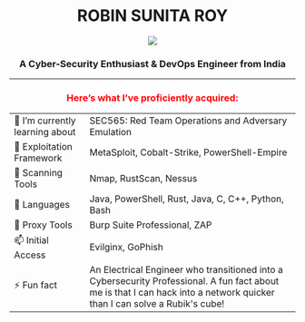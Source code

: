 <h1 align="center">ROBIN SUNITA ROY</h1>

<div align="center">

  ![](https://komarev.com/ghpvc/?username=robin113x&color=ff69b4)
</div>

<div align="center">

<!--  <a href="https://robinroy.cf" target="_blank" > <img src="https://img.shields.io/website?style=plastic&up_message=robinroy.cf&url=https%3A%2F%2Frobinroy.cf" target="_blank"> </a> -->
</div>


<!--
**robinr0y/robinr0y** is a ✨ _special_ ✨ repository because its `README.md` (this file) appears on your GitHub profile.

Here are some ideas to get you started:

- 🔭 I’m currently working on ...
- 🌱 I’m currently learning ...
- 👯 I’m looking to collaborate on ...
- 🤔 I’m looking for help with ...
- 💬 Ask me about ...
- 📫 How to reach me: ...
- 😄 Pronouns: ...
- ⚡ Fun fact: ...
-->


<h3 align="center">A Cyber-Security Enthusiast & DevOps Engineer from India</h3>

</p>

<hr>
<h3 align="center" style="color:red;">Here’s what I’ve proficiently acquired:</h3>
<table align="center">
  <tr>
    <td>🔭 I’m currently learning about</td>
    <td>SEC565: Red Team Operations and Adversary Emulation</td>
  </tr>
  <tr>
    <td>🌱 Exploitation Framework</td>
    <td>MetaSploit, Cobalt-Strike, PowerShell-Empire</td>
  </tr>
  <tr>
    <td>👯 Scanning Tools</td>
    <td>Nmap, RustScan, Nessus</td>
  </tr>
  <tr>
    <td>🤔 Languages</td>
    <td> Java, PowerShell, Rust, Java, C, C++, Python, Bash</td>
  </tr>
  <tr>
    <td>💬 Proxy Tools</td>
    <td>Burp Suite Professional, ZAP</td>
  </tr>
  <tr>
    <td>📫 Initial Access</td>
    <td>Evilginx, GoPhish</td>
  </tr>
  <tr>
    
  </tr>
  <tr>
    <td>⚡ Fun fact</td>
    <td>An Electrical Engineer who transitioned into a Cybersecurity Professional. A fun fact about me is that I can hack into a network quicker than I can solve a Rubik's cube!</td>
  </tr>
</table>
